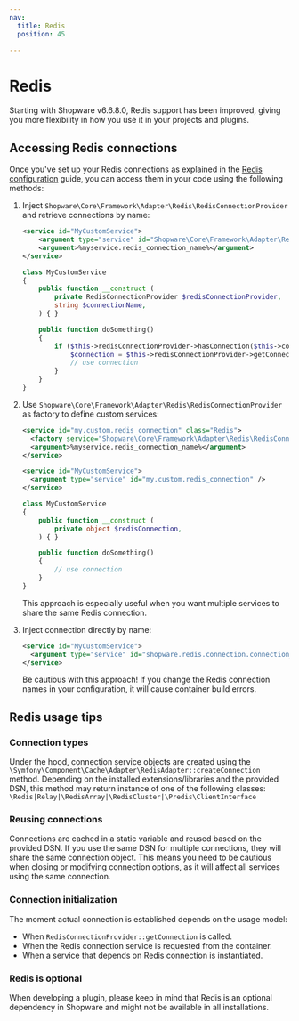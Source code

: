 ```yaml
---
nav:
  title: Redis
  position: 45

---
```


# Redis

Starting with Shopware v6.6.8.0, Redis support has been improved, giving you more flexibility in how you use it in your projects and plugins.

## Accessing Redis connections

Once you've set up your Redis connections as explained in the  [Redis configuration](../../hosting/infrastructure/redis) guide, you can access them in your code using the following methods:

1. Inject `Shopware\Core\Framework\Adapter\Redis\RedisConnectionProvider` and retrieve connections by name:

    ```xml
    <service id="MyCustomService">
        <argument type="service" id="Shopware\Core\Framework\Adapter\Redis\RedisConnectionProvider" />
        <argument>%myservice.redis_connection_name%</argument>
    </service>
    ```

    ```php
    class MyCustomService
    { 
        public function __construct (
            private RedisConnectionProvider $redisConnectionProvider,
            string $connectionName,
        ) { }

        public function doSomething()
        {
            if ($this->redisConnectionProvider->hasConnection($this->connectionName)) {
                $connection = $this->redisConnectionProvider->getConnection($this->connectionName);
                // use connection
            }
        }
    }
    ```

2. Use `Shopware\Core\Framework\Adapter\Redis\RedisConnectionProvider` as factory to define custom services:

    ```xml
    <service id="my.custom.redis_connection" class="Redis">
      <factory service="Shopware\Core\Framework\Adapter\Redis\RedisConnectionProvider" method="getConnection" />
      <argument>%myservice.redis_connection_name%</argument>
    </service>

    <service id="MyCustomService">
      <argument type="service" id="my.custom.redis_connection" />
    </service>
    ```

    ```php
    class MyCustomService
    { 
        public function __construct (
            private object $redisConnection,
        ) { }

        public function doSomething()
        {
            // use connection
        }
    }
    ```

   This approach is especially useful when you want multiple services to share the same Redis connection.

3. Inject connection directly by name:

    ```xml
    <service id="MyCustomService">
      <argument type="service" id="shopware.redis.connection.connection_name" />
    </service>
    ```

   Be cautious with this approach! If you change the Redis connection names in your configuration, it will cause container build errors.

## Redis usage tips

### Connection types

Under the hood, connection service objects are created using the `\Symfony\Component\Cache\Adapter\RedisAdapter::createConnection` method.
Depending on the installed extensions/libraries and the provided DSN, this method may return instance of one of the following classes:
`\Redis|Relay|\RedisArray|\RedisCluster|\Predis\ClientInterface`

### Reusing connections

Connections are cached in a static variable and reused based on the provided DSN. If you use the same DSN for multiple connections, they will share the same connection object.
This means you need to be cautious when closing or modifying connection options, as it will affect all services using the same connection.

### Connection initialization

The moment actual connection is established depends on the usage model:

* When `RedisConnectionProvider::getConnection` is called.
* When the Redis connection service is requested from the container.
* When a service that depends on Redis connection is instantiated.

### Redis is optional

When developing a plugin, please keep in mind that Redis is an optional dependency in Shopware and might not be available in all installations.
